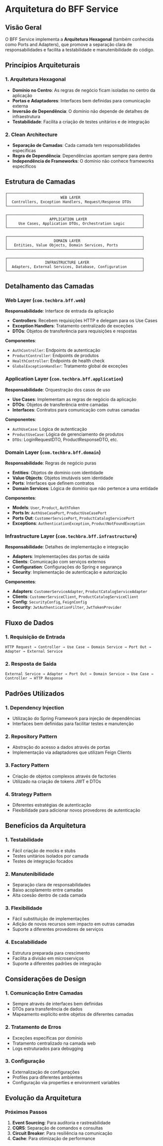# Arquitetura do BFF Service

## Visão Geral

O BFF Service implementa a **Arquitetura Hexagonal** (também conhecida como Ports and Adapters), que promove a separação clara de responsabilidades e facilita a testabilidade e manutenibilidade do código.

## Princípios Arquiteturais

### 1. Arquitetura Hexagonal
- **Domínio no Centro**: As regras de negócio ficam isoladas no centro da aplicação
- **Portas e Adaptadores**: Interfaces bem definidas para comunicação externa
- **Inversão de Dependência**: O domínio não depende de detalhes de infraestrutura
- **Testabilidade**: Facilita a criação de testes unitários e de integração

### 2. Clean Architecture
- **Separação de Camadas**: Cada camada tem responsabilidades específicas
- **Regra de Dependência**: Dependências apontam sempre para dentro
- **Independência de Frameworks**: O domínio não conhece frameworks específicos

## Estrutura de Camadas

```
┌─────────────────────────────────────────────────────────────┐
│                        WEB LAYER                            │
│  Controllers, Exception Handlers, Request/Response DTOs     │
└─────────────────────────────────────────────────────────────┘
                          
┌─────────────────────────────────────────────────────────────┐
│                   APPLICATION LAYER                         │
│     Use Cases, Application DTOs, Orchestration Logic        │
└─────────────────────────────────────────────────────────────┘
                          
┌─────────────────────────────────────────────────────────────┐
│                     DOMAIN LAYER                            │
│   Entities, Value Objects, Domain Services, Ports           │
└─────────────────────────────────────────────────────────────┘
                          
┌─────────────────────────────────────────────────────────────┐
│                 INFRASTRUCTURE LAYER                        │
│  Adapters, External Services, Database, Configuration       │
└─────────────────────────────────────────────────────────────┘
```

## Detalhamento das Camadas

### Web Layer (`com.techbra.bff.web`)
**Responsabilidade**: Interface de entrada da aplicação

- **Controllers**: Recebem requisições HTTP e delegam para os Use Cases
- **Exception Handlers**: Tratamento centralizado de exceções
- **DTOs**: Objetos de transferência para requisições e respostas

**Componentes**:
- `AuthController`: Endpoints de autenticação
- `ProductController`: Endpoints de produtos
- `HealthController`: Endpoints de health check
- `GlobalExceptionHandler`: Tratamento global de exceções

### Application Layer (`com.techbra.bff.application`)
**Responsabilidade**: Orquestração dos casos de uso

- **Use Cases**: Implementam as regras de negócio da aplicação
- **DTOs**: Objetos de transferência entre camadas
- **Interfaces**: Contratos para comunicação com outras camadas

**Componentes**:
- `AuthUseCase`: Lógica de autenticação
- `ProductUseCase`: Lógica de gerenciamento de produtos
- `DTOs`: LoginRequestDTO, ProductResponseDTO, etc.

### Domain Layer (`com.techbra.bff.domain`)
**Responsabilidade**: Regras de negócio puras

- **Entities**: Objetos de domínio com identidade
- **Value Objects**: Objetos imutáveis sem identidade
- **Ports**: Interfaces que definem contratos
- **Domain Services**: Lógica de domínio que não pertence a uma entidade

**Componentes**:
- **Models**: `User`, `Product`, `AuthToken`
- **Ports In**: `AuthUseCasePort`, `ProductUseCasePort`
- **Ports Out**: `CustomerServicePort`, `ProductCatalogServicePort`
- **Exceptions**: `AuthenticationException`, `ProductNotFoundException`

### Infrastructure Layer (`com.techbra.bff.infrastructure`)
**Responsabilidade**: Detalhes de implementação e integração

- **Adapters**: Implementações das portas de saída
- **Clients**: Comunicação com serviços externos
- **Configuration**: Configurações do Spring e segurança
- **Security**: Implementação de autenticação e autorização

**Componentes**:
- **Adapters**: `CustomerServiceAdapter`, `ProductCatalogServiceAdapter`
- **Clients**: `CustomerServiceClient`, `ProductCatalogServiceClient`
- **Config**: `SecurityConfig`, `FeignConfig`
- **Security**: `JwtAuthenticationFilter`, `JwtTokenProvider`

## Fluxo de Dados

### 1. Requisição de Entrada
```
HTTP Request → Controller → Use Case → Domain Service → Port Out → Adapter → External Service
```

### 2. Resposta de Saída
```
External Service → Adapter → Port Out → Domain Service → Use Case → Controller → HTTP Response
```

## Padrões Utilizados

### 1. Dependency Injection
- Utilização do Spring Framework para injeção de dependências
- Interfaces bem definidas para facilitar testes e manutenção

### 2. Repository Pattern
- Abstração do acesso a dados através de portas
- Implementação via adaptadores que utilizam Feign Clients

### 3. Factory Pattern
- Criação de objetos complexos através de factories
- Utilizado na criação de tokens JWT e DTOs

### 4. Strategy Pattern
- Diferentes estratégias de autenticação
- Flexibilidade para adicionar novos provedores de autenticação

## Benefícios da Arquitetura

### 1. Testabilidade
- Fácil criação de mocks e stubs
- Testes unitários isolados por camada
- Testes de integração focados

### 2. Manutenibilidade
- Separação clara de responsabilidades
- Baixo acoplamento entre camadas
- Alta coesão dentro de cada camada

### 3. Flexibilidade
- Fácil substituição de implementações
- Adição de novos recursos sem impacto em outras camadas
- Suporte a diferentes provedores de serviços

### 4. Escalabilidade
- Estrutura preparada para crescimento
- Facilita a divisão em microserviços
- Suporte a diferentes padrões de integração

## Considerações de Design

### 1. Comunicação Entre Camadas
- Sempre através de interfaces bem definidas
- DTOs para transferência de dados
- Mapeamento explícito entre objetos de diferentes camadas

### 2. Tratamento de Erros
- Exceções específicas por domínio
- Tratamento centralizado na camada web
- Logs estruturados para debugging

### 3. Configuração
- Externalização de configurações
- Profiles para diferentes ambientes
- Configuração via properties e environment variables

## Evolução da Arquitetura

### Próximos Passos
1. **Event Sourcing**: Para auditoria e rastreabilidade
2. **CQRS**: Separação de comandos e consultas
3. **Circuit Breaker**: Para resiliência na comunicação
4. **Cache**: Para otimização de performance